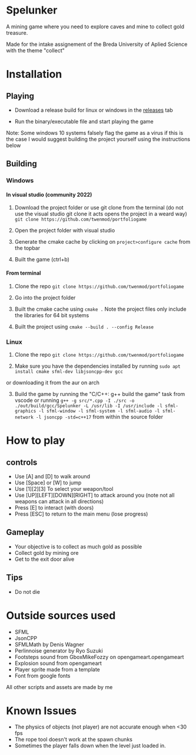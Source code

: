 # Spelunker
A mining game where you need to explore caves and mine to collect gold treasure.

Made for the intake assignement of the Breda University of Aplied Science
with the theme "collect"

# Installation

## Playing

- Download a release build for linux or windows in the [releases](https://github.com/Twenmod/Portfoliogame/releases) tab

- Run the binary/executable file and start playing the game

Note: Some windows 10 systems falsely flag the game as a virus if this is the case I would suggest building the project yourself using the instructions below 

## Building

### Windows

#### In visual studio (community 2022)

1. Download the project folder or use git clone from the terminal (do not use the visual studio git clone it acts opens the project in a weard way)
`git clone https://github.com/twenmod/portfoliogame`

2. Open the project folder with visual studio
  
3. Generate the cmake cache by clicking on `project>configure cache` from the topbar

4. Built the game (ctrl+b)


#### From terminal
1. Clone the repo
`git clone https://github.com/twenmod/portfoliogame`
  
2. Go into the project folder
  
3. Built the cmake cache using `cmake .`
Note the project files only include the libraries for 64 bit systems

4. Built the project using `cmake --build . --config Release`

### Linux

1. Clone the repo
`git clone https://github.com/twenmod/portfoliogame`

2. Make sure you have the dependencies installed by running
`sudo apt install cmake sfml-dev libjsoncpp-dev gcc`

or downloading it from the aur on arch

3. Build the game by running the "C/C++: g++ build the game" task from vscode or running 
`g++ -g src/*.cpp -I ./src -o ./out/build/gcc/Spelunker -L /usr/lib -I /usr/include -l sfml-graphics -l sfml-window -l sfml-system -l sfml-audio -l sfml-network -l jsoncpp -std=c++17`
from within the source folder



# How to play

## controls
- Use [A] and [D] to walk around
- Use [Space] or [W] to jump
- Use [1][2][3] To select your weapon/tool
- Use [UP][LEFT][DOWN][RIGHT] to attack around you (note not all weapons can attack in all directions)
- Press [E] to interact (with doors)
- Press [ESC] to return to the main menu (lose progress)

## Gameplay
- Your objective is to collect as much gold as possible
- Collect gold by mining ore
- Get to the exit door alive

## Tips
- Do not die

# Outside sources used
- SFML
- JsonCPP
- SFMLMath by Denis Wagner
- Perlinnoise generator by Ryo Suzuki
- Footsteps sound from GboxMikeFozzy on opengameart.opengameart
- Explosion sound from opengameart
- Player sprite made from a template
- Font from google fonts

All other scripts and assets are made by me


# Known Issues
- The physics of objects (not player) are not accurate enough when <30 fps
- The rope tool doesn't work at the spawn chunks
- Sometimes the player falls down when the level just loaded in.
